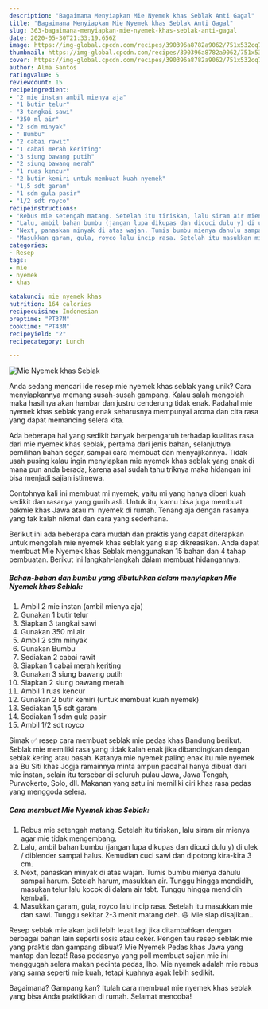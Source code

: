 ```yaml
---
description: "Bagaimana Menyiapkan Mie Nyemek khas Seblak Anti Gagal"
title: "Bagaimana Menyiapkan Mie Nyemek khas Seblak Anti Gagal"
slug: 363-bagaimana-menyiapkan-mie-nyemek-khas-seblak-anti-gagal
date: 2020-05-30T21:33:19.656Z
image: https://img-global.cpcdn.com/recipes/390396a8782a9062/751x532cq70/mie-nyemek-khas-seblak-foto-resep-utama.jpg
thumbnail: https://img-global.cpcdn.com/recipes/390396a8782a9062/751x532cq70/mie-nyemek-khas-seblak-foto-resep-utama.jpg
cover: https://img-global.cpcdn.com/recipes/390396a8782a9062/751x532cq70/mie-nyemek-khas-seblak-foto-resep-utama.jpg
author: Alma Santos
ratingvalue: 5
reviewcount: 15
recipeingredient:
- "2 mie instan ambil mienya aja"
- "1 butir telur"
- "3 tangkai sawi"
- "350 ml air"
- "2 sdm minyak"
- " Bumbu"
- "2 cabai rawit"
- "1 cabai merah keriting"
- "3 siung bawang putih"
- "2 siung bawang merah"
- "1 ruas kencur"
- "2 butir kemiri untuk membuat kuah nyemek"
- "1,5 sdt garam"
- "1 sdm gula pasir"
- "1/2 sdt royco"
recipeinstructions:
- "Rebus mie setengah matang. Setelah itu tiriskan, lalu siram air mienya agar mie tidak mengembang."
- "Lalu, ambil bahan bumbu (jangan lupa dikupas dan dicuci dulu y) di ulek / diblender sampai halus. Kemudian cuci sawi dan dipotong kira-kira 3 cm."
- "Next, panaskan minyak di atas wajan. Tumis bumbu mienya dahulu sampai harum. Setelah harum, masukkan air. Tunggu hingga mendidih, masukan telur lalu kocok di dalam air tsbt. Tunggu hingga mendidih kembali."
- "Masukkan garam, gula, royco lalu incip rasa. Setelah itu masukkan mie dan sawi. Tunggu sekitar 2-3 menit matang deh. 😃 Mie siap disajikan.."
categories:
- Resep
tags:
- mie
- nyemek
- khas

katakunci: mie nyemek khas 
nutrition: 164 calories
recipecuisine: Indonesian
preptime: "PT37M"
cooktime: "PT43M"
recipeyield: "2"
recipecategory: Lunch

---
```



![Mie Nyemek khas Seblak](https://img-global.cpcdn.com/recipes/390396a8782a9062/751x532cq70/mie-nyemek-khas-seblak-foto-resep-utama.jpg)

Anda sedang mencari ide resep mie nyemek khas seblak yang unik? Cara menyiapkannya memang susah-susah gampang. Kalau salah mengolah maka hasilnya akan hambar dan justru cenderung tidak enak. Padahal mie nyemek khas seblak yang enak seharusnya mempunyai aroma dan cita rasa yang dapat memancing selera kita.

Ada beberapa hal yang sedikit banyak berpengaruh terhadap kualitas rasa dari mie nyemek khas seblak, pertama dari jenis bahan, selanjutnya pemilihan bahan segar, sampai cara membuat dan menyajikannya. Tidak usah pusing kalau ingin menyiapkan mie nyemek khas seblak yang enak di mana pun anda berada, karena asal sudah tahu triknya maka hidangan ini bisa menjadi sajian istimewa.

Contohnya kali ini membuat mi nyemek, yaitu mi yang hanya diberi kuah sedikit dan rasanya yang gurih asli. Untuk itu, kamu bisa juga membuat bakmie khas Jawa atau mi nyemek di rumah. Tenang aja dengan rasanya yang tak kalah nikmat dan cara yang sederhana.


Berikut ini ada beberapa cara mudah dan praktis yang dapat diterapkan untuk mengolah mie nyemek khas seblak yang siap dikreasikan. Anda dapat membuat Mie Nyemek khas Seblak menggunakan 15 bahan dan 4 tahap pembuatan. Berikut ini langkah-langkah dalam membuat hidangannya.

<!--inarticleads1-->

##### Bahan-bahan dan bumbu yang dibutuhkan dalam menyiapkan Mie Nyemek khas Seblak:

1. Ambil 2 mie instan (ambil mienya aja)
1. Gunakan 1 butir telur
1. Siapkan 3 tangkai sawi
1. Gunakan 350 ml air
1. Ambil 2 sdm minyak
1. Gunakan  Bumbu
1. Sediakan 2 cabai rawit
1. Siapkan 1 cabai merah keriting
1. Gunakan 3 siung bawang putih
1. Siapkan 2 siung bawang merah
1. Ambil 1 ruas kencur
1. Gunakan 2 butir kemiri (untuk membuat kuah nyemek)
1. Sediakan 1,5 sdt garam
1. Sediakan 1 sdm gula pasir
1. Ambil 1/2 sdt royco


Simak ✅ resep cara membuat seblak mie pedas khas Bandung berikut. Seblak mie memiliki rasa yang tidak kalah enak jika dibandingkan dengan seblak kering atau basah. Katanya mie nyemek paling enak itu mie nyemek ala Bu Siti khas Jogja ramainnya minta ampun padahal hanya dibuat dari mie instan, selain itu tersebar di seluruh pulau Jawa, Jawa Tengah, Purwokerto, Solo, dll. Makanan yang satu ini memiliki ciri khas rasa pedas yang menggoda selera. 

<!--inarticleads2-->

##### Cara membuat Mie Nyemek khas Seblak:

1. Rebus mie setengah matang. Setelah itu tiriskan, lalu siram air mienya agar mie tidak mengembang.
1. Lalu, ambil bahan bumbu (jangan lupa dikupas dan dicuci dulu y) di ulek / diblender sampai halus. Kemudian cuci sawi dan dipotong kira-kira 3 cm.
1. Next, panaskan minyak di atas wajan. Tumis bumbu mienya dahulu sampai harum. Setelah harum, masukkan air. Tunggu hingga mendidih, masukan telur lalu kocok di dalam air tsbt. Tunggu hingga mendidih kembali.
1. Masukkan garam, gula, royco lalu incip rasa. Setelah itu masukkan mie dan sawi. Tunggu sekitar 2-3 menit matang deh. 😃 Mie siap disajikan..


Resep seblak mie akan jadi lebih lezat lagi jika ditambahkan dengan berbagai bahan lain seperti sosis atau ceker. Pengen tau resep seblak mie yang praktis dan gampang dibuat? Mie Nyemek Pedas khas Jawa yang mantap dan lezat! Rasa pedasnya yang poll membuat sajian mie ini menggugah selera makan pecinta pedas, lho. Mie nyemek adalah mie rebus yang sama seperti mie kuah, tetapi kuahnya agak lebih sedikit. 

Bagaimana? Gampang kan? Itulah cara membuat mie nyemek khas seblak yang bisa Anda praktikkan di rumah. Selamat mencoba!
